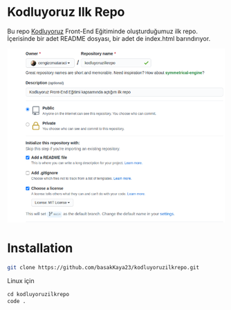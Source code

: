# Kodluyoruz Ilk Repo
Bu repo [Kodluyoruz](https://www.kodluyoruz.org/) Front-End Eğitiminde oluşturduğumuz ilk repo. İçerisinde bir adet README dosyası, bir adet de index.html barındırıyor.

![github](https://raw.githubusercontent.com/Kodluyoruz/taskforce/main/git/odev1/figures/github.png)

# Installation 
``` bash
git clone https://github.com/basakKaya23/kodluyoruzilkrepo.git
```

Linux için
```linux
cd kodluyoruzilkrepo
code .
```

